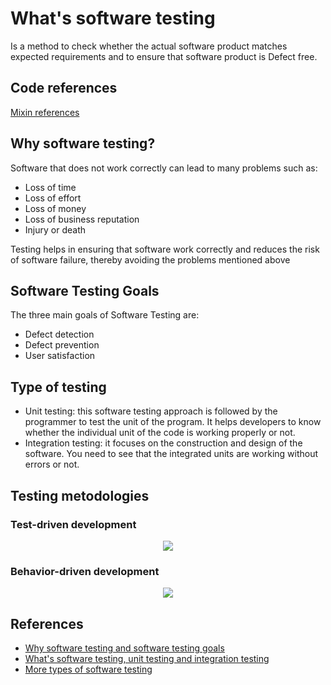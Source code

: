 # What's software testing

Is a method to check whether the actual software product matches expected requirements and to ensure that software product is Defect free.

## Code references

[Mixin references](docs/testing/TESTING.md)

## Why software testing?

Software that does not work correctly can lead to many problems such as:

- Loss of time
- Loss of effort
- Loss of money
- Loss of business reputation
- Injury or death

Testing helps in ensuring that software work correctly and reduces the risk of software failure, thereby avoiding the problems mentioned above

## Software Testing Goals

The three main goals of Software Testing are:

- Defect detection
- Defect prevention
- User satisfaction

## Type of testing

- Unit testing: this software testing approach is followed by the programmer to test the unit of the program. It helps developers to know whether the individual unit of the code is working properly or not.
- Integration testing: it focuses on the construction and design of the software. You need to see that the integrated units are working without errors or not.

## Testing metodologies

### Test-driven development

<div align="center">
  <img align="center" src="https://www.xeridia.com/sites/default/files/contenidos/blog/test-driven-development.png"/>
</div>

### Behavior-driven development

<div align="center">
  <img align="center" src="https://www.mobileappdaily.com/public/uploads/mad_74308f941c.png"/>
</div>

## References

- [Why software testing and software testing goals](https://softwaretestingfundamentals.com/)
- [What's software testing, unit testing and integration testing](https://www.guru99.com/software-testing-introduction-importance.html)
- [More types of software testing](https://www.360logica.com/blog/software-testing-fundamentals/)
